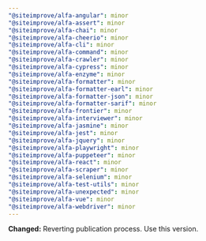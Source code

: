 ```yaml
---
"@siteimprove/alfa-angular": minor
"@siteimprove/alfa-assert": minor
"@siteimprove/alfa-chai": minor
"@siteimprove/alfa-cheerio": minor
"@siteimprove/alfa-cli": minor
"@siteimprove/alfa-command": minor
"@siteimprove/alfa-crawler": minor
"@siteimprove/alfa-cypress": minor
"@siteimprove/alfa-enzyme": minor
"@siteimprove/alfa-formatter": minor
"@siteimprove/alfa-formatter-earl": minor
"@siteimprove/alfa-formatter-json": minor
"@siteimprove/alfa-formatter-sarif": minor
"@siteimprove/alfa-frontier": minor
"@siteimprove/alfa-interviewer": minor
"@siteimprove/alfa-jasmine": minor
"@siteimprove/alfa-jest": minor
"@siteimprove/alfa-jquery": minor
"@siteimprove/alfa-playwright": minor
"@siteimprove/alfa-puppeteer": minor
"@siteimprove/alfa-react": minor
"@siteimprove/alfa-scraper": minor
"@siteimprove/alfa-selenium": minor
"@siteimprove/alfa-test-utils": minor
"@siteimprove/alfa-unexpected": minor
"@siteimprove/alfa-vue": minor
"@siteimprove/alfa-webdriver": minor
---
```


**Changed:** Reverting publication process. Use this version.
